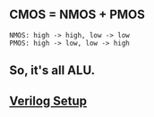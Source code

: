 
## CMOS = NMOS + PMOS
	NMOS: high -> high, low -> low
	PMOS: high -> low, low -> high

## So, it's all ALU.

## [Verilog Setup](https://www.swarthmore.edu/NatSci/mzucker1/e15_f2014/iverilog.html)
